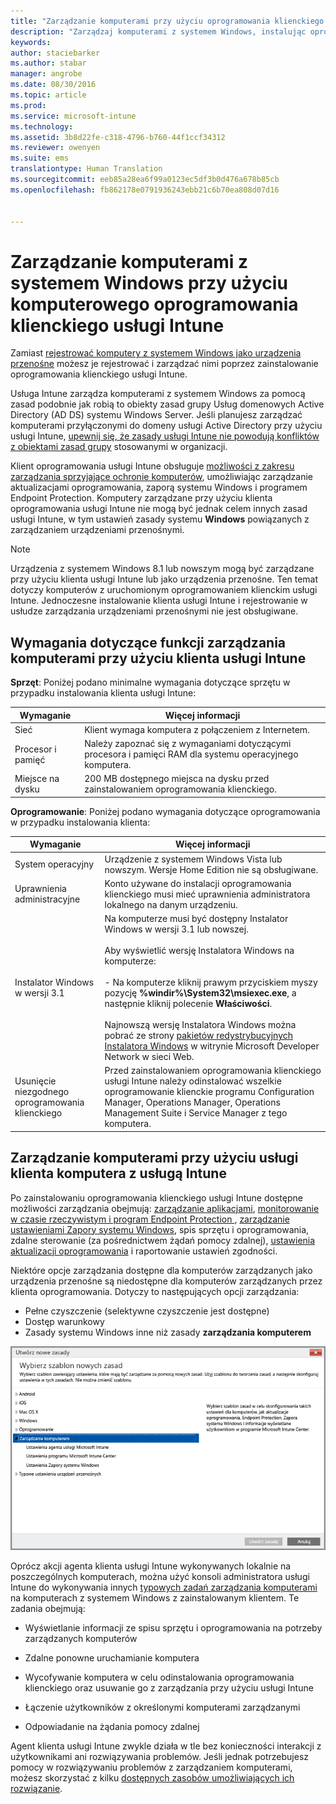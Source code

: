 ```yaml
---
title: "Zarządzanie komputerami przy użyciu oprogramowania klienckiego | Microsoft Intune"
description: "Zarządzaj komputerami z systemem Windows, instalując oprogramowanie klienckie usługi Intune."
keywords: 
author: staciebarker
ms.author: stabar
manager: angrobe
ms.date: 08/30/2016
ms.topic: article
ms.prod: 
ms.service: microsoft-intune
ms.technology: 
ms.assetid: 3b8d22fe-c318-4796-b760-44f1ccf34312
ms.reviewer: owenyen
ms.suite: ems
translationtype: Human Translation
ms.sourcegitcommit: eeb85a28ea6f99a0123ec5df3b0d476a678b85cb
ms.openlocfilehash: fb862178e0791936243ebb21c6b70ea808d07d16


---
```


# <a name="manage-windows-pcs-with-intune-pc-client-software"></a>Zarządzanie komputerami z systemem Windows przy użyciu komputerowego oprogramowania klienckiego usługi Intune
Zamiast [rejestrować komputery z systemem Windows jako urządzenia przenośne](set-up-windows-device-management-with-microsoft-intune.md) możesz je rejestrować i zarządzać nimi poprzez zainstalowanie oprogramowania klienckiego usługi Intune.

Usługa Intune zarządza komputerami z systemem Windows za pomocą zasad podobnie jak robią to obiekty zasad grupy Usług domenowych Active Directory (AD DS) systemu Windows Server. Jeśli planujesz zarządzać komputerami przyłączonymi do domeny usługi Active Directory przy użyciu usługi Intune, [upewnij się, że zasady usługi Intune nie powodują konfliktów z obiektami zasad grupy](resolve-gpo-and-microsoft-intune-policy-conflicts.md) stosowanymi w organizacji.

Klient oprogramowania usługi Intune obsługuje [możliwości z zakresu zarządzania sprzyjające ochronie komputerów](policies-to-protect-windows-pcs-in-microsoft-intune.md), umożliwiając zarządzanie aktualizacjami oprogramowania, zaporą systemu Windows i programem Endpoint Protection. Komputery zarządzane przy użyciu klienta oprogramowania usługi Intune nie mogą być jednak celem innych zasad usługi Intune, w tym ustawień zasady systemu **Windows** powiązanych z zarządzaniem urządzeniami przenośnymi.

> [!NOTE]
> Urządzenia z systemem Windows 8.1 lub nowszym mogą być zarządzane przy użyciu klienta usługi Intune lub jako urządzenia przenośne. Ten temat dotyczy komputerów z uruchomionym oprogramowaniem klienckim usługi Intune. Jednoczesne instalowanie klienta usługi Intune i rejestrowanie w usłudze zarządzania urządzeniami przenośnymi nie jest obsługiwane.

## <a name="requirements-for-intune-pc-client-management"></a>Wymagania dotyczące funkcji zarządzania komputerami przy użyciu klienta usługi Intune

**Sprzęt**: Poniżej podano minimalne wymagania dotyczące sprzętu w przypadku instalowania klienta usługi Intune:

|Wymaganie|Więcej informacji|
|---------------|--------------------|
|Sieć|Klient wymaga komputera z połączeniem z Internetem.|
|Procesor i pamięć|Należy zapoznać się z wymaganiami dotyczącymi procesora i pamięci RAM dla systemu operacyjnego komputera.|
|Miejsce na dysku|200 MB dostępnego miejsca na dysku przed zainstalowaniem oprogramowania klienckiego.|

**Oprogramowanie**: Poniżej podano wymagania dotyczące oprogramowania w przypadku instalowania klienta:

|Wymaganie|Więcej informacji|
|---------------|--------------------|
|System operacyjny | Urządzenie z systemem Windows Vista lub nowszym. Wersje Home Edition nie są obsługiwane.|
|Uprawnienia administracyjne|Konto używane do instalacji oprogramowania klienckiego musi mieć uprawnienia administratora lokalnego na danym urządzeniu.|
|Instalator Windows w wersji 3.1|Na komputerze musi być dostępny Instalator Windows w wersji 3.1 lub nowszej.<br /><br />Aby wyświetlić wersję Instalatora Windows na komputerze:<br /><br />-   Na komputerze kliknij prawym przyciskiem myszy pozycję **%windir%\System32\msiexec.exe**, a następnie kliknij polecenie **Właściwości**.<br /><br />Najnowszą wersję Instalatora Windows można pobrać ze strony [pakietów redystrybucyjnych Instalatora Windows](http://go.microsoft.com/fwlink/?LinkID=234258) w witrynie Microsoft Developer Network w sieci Web.|
|Usunięcie niezgodnego oprogramowania klienckiego|Przed zainstalowaniem oprogramowania klienckiego usługi Intune należy odinstalować wszelkie oprogramowanie klienckie programu Configuration Manager, Operations Manager, Operations Management Suite i Service Manager z tego komputera.|

## <a name="computer-management-with-the-intune-computer-client"></a>Zarządzanie komputerami przy użyciu usługi klienta komputera z usługą Intune
Po zainstalowaniu oprogramowania klienckiego usługi Intune dostępne możliwości zarządzania obejmują: [zarządzanie aplikacjami](deploy-apps-in-microsoft-intune.md), [monitorowanie w czasie rzeczywistym i program Endpoint Protection ](help-secure-windows-pcs-with-endpoint-protection-for-microsoft-intune.md), [zarządzanie ustawieniami Zapory systemu Windows](help-protect-windows-pcs-using-windows-firewall-policies-in-microsoft-intune.md), spis sprzętu i oprogramowania, zdalne sterowanie (za pośrednictwem żądań pomocy zdalnej), [ustawienia aktualizacji oprogramowania](keep-windows-pcs-up-to-date-with-software-updates-in-microsoft-intune.md) i raportowanie ustawień zgodności.

Niektóre opcje zarządzania dostępne dla komputerów zarządzanych jako urządzenia przenośne są niedostępne dla komputerów zarządzanych przez klienta oprogramowania. Dotyczy to następujących opcji zarządzania:

-   Pełne czyszczenie (selektywne czyszczenie jest dostępne)
-   Dostęp warunkowy
-   Zasady systemu Windows inne niż zasady **zarządzania komputerem**

![Szablon zasad dla komputerów z systemem Windows](../media/pc_policy_template.png)

Oprócz akcji agenta klienta usługi Intune wykonywanych lokalnie na poszczególnych komputerach, można użyć konsoli administratora usługi Intune do wykonywania innych [typowych zadań zarządzania komputerami](common-windows-pc-management-tasks-with-the-microsoft-intune-computer-client.md) na komputerach z systemem Windows z zainstalowanym klientem. Te zadania obejmują:

-   Wyświetlanie informacji ze spisu sprzętu i oprogramowania na potrzeby zarządzanych komputerów

-   Zdalne ponowne uruchamianie komputera

-   Wycofywanie komputera w celu odinstalowania oprogramowania klienckiego oraz usuwanie go z zarządzania przy użyciu usługi Intune

-   Łączenie użytkowników z określonymi komputerami zarządzanymi

-   Odpowiadanie na żądania pomocy zdalnej

Agent klienta usługi Intune zwykle działa w tle bez konieczności interakcji z użytkownikami ani rozwiązywania problemów. Jeśli jednak potrzebujesz pomocy w rozwiązywaniu problemów z zarządzaniem komputerami, możesz skorzystać z kilku [dostępnych zasobów umożliwiających ich rozwiązanie](/intune/troubleshoot/troubleshoot-client-setup-in-microsoft-intune).



<!--HONumber=Nov16_HO1-->


